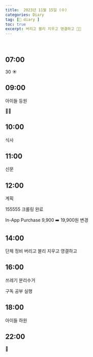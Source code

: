 ```yaml
---
title:  2023년 11월 15일 (수)
categories: Diary
tag: [📒 diary ]
toc: true
excerpt: 버리고 블리 지우고 영결하고 🏃🏻
---
```

​

## 07:00

30 ☀️

## 09:00

아이들 등원

🏃🏻

## 10:00

식사

## 11:00

신문

## 12:00

계획

155555 크롤링 완료

In-App Purchase 9,900 ➡️ 19,900원  변경

## 14:00

단체 정비
버리고
블리
지우고
영결하고

## 16:00

쓰레기 분리수거

구독 공부 실행

## 18:00

아이들 하원

## 22:00

🌙

<br><br><br>
